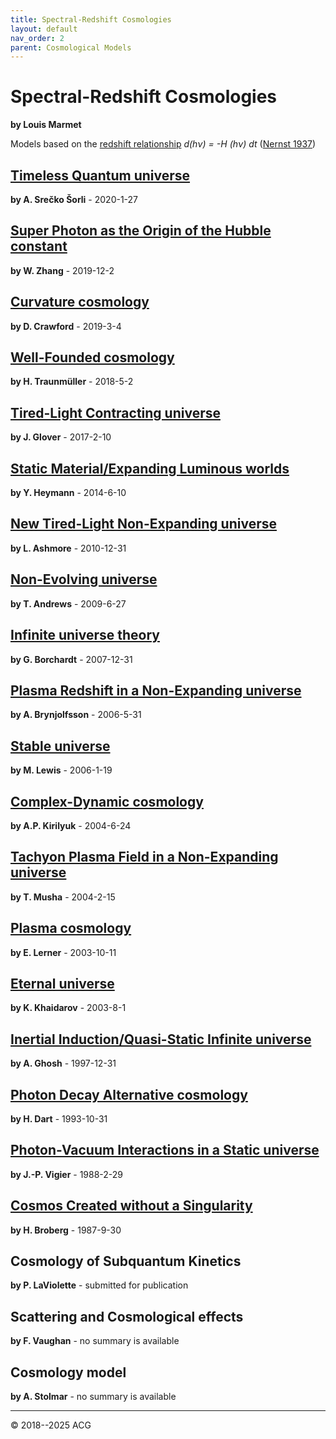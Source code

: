 ```yaml
---
title: Spectral-Redshift Cosmologies
layout: default
nav_order: 2
parent: Cosmological Models
---
```


# Spectral-Redshift Cosmologies
**by Louis Marmet**

Models based on the [redshift relationship](http://www.astro.ucla.edu/%7Ewright/tiredlit.htm) *d(hν) = -H (hν) dt* ([Nernst 1937](https://doi.org/10.1007/BF01339902))

## [Timeless Quantum universe](tqu-20200127.pdf)
**by A. Srečko Šorli** - 2020-1-27

## [Super Photon as the Origin of the Hubble constant](sp-h-20191202.pdf)
**by W. Zhang** - 2019-12-2

## [Curvature cosmology](cc-20190304.pdf)
**by D. Crawford** - 2019-3-4

## [Well-Founded cosmology](wfc-20180502.pdf)
**by H. Traunmüller** - 2018-5-2

## [Tired-Light Contracting universe](tlcu-20170210.pdf)
**by J. Glover** - 2017-2-10

## [Static Material/Expanding Luminous worlds](smxl-20140610.pdf)
**by Y. Heymann** - 2014-6-10

## [New Tired-Light Non-Expanding universe](ntl-nx-20101231.pdf)
**by L. Ashmore** - 2010-12-31

## [Non-Evolving universe](neu-20090627.pdf)
**by T. Andrews** - 2009-6-27

## [Infinite universe theory](iut-20071231.pdf)
**by G. Borchardt** - 2007-12-31

## [Plasma Redshift in a Non-Expanding universe](pr-nx-20060531.pdf)
**by A. Brynjolfsson** - 2006-5-31

## [Stable universe](stu-20060119.pdf)
**by M. Lewis** - 2006-1-19

## [Complex-Dynamic cosmology](cdc-20040624.pdf)
**by A.P. Kirilyuk** - 2004-6-24

## [Tachyon Plasma Field in a Non-Expanding universe](tpf-nx-20040215.pdf)
**by T. Musha** - 2004-2-15

## [Plasma cosmology](pc-20031011.pdf)
**by E. Lerner** - 2003-10-11

## [Eternal universe](etu-20030801.pdf)
**by K. Khaidarov** - 2003-8-1

## [Inertial Induction/Quasi-Static Infinite universe](iiqs-19971231.pdf)
**by A. Ghosh** - 1997-12-31

## [Photon Decay Alternative cosmology](pd-19931031.pdf)
**by H. Dart** - 1993-10-31

## [Photon-Vacuum Interactions in a Static universe](pvi-s-19880229.pdf)
**by J.-P. Vigier** - 1988-2-29

## [Cosmos Created without a Singularity](ccws-19870930.pdf)
**by H. Broberg** - 1987-9-30

## Cosmology of Subquantum Kinetics
**by P. LaViolette** - submitted for publication

## Scattering and Cosmological effects
**by F. Vaughan** - no summary is available

## Cosmology model
**by A. Stolmar** - no summary is available

---

© 2018--2025 ACG
